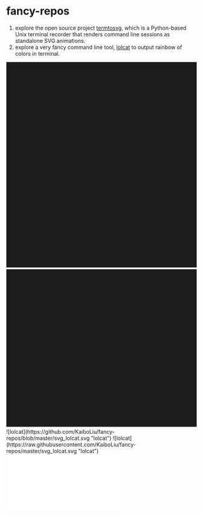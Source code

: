 # fancy-repos


1. explore the open source project [termtosvg](https://github.com/nbedos/termtosvg), which is a Python-based Unix terminal recorder that renders command line sessions as standalone SVG animations.  
1. explore a very fancy command line tool, [lolcat](https://github.com/busyloop/lolcat) to output rainbow of colors in terminal.  
<!--
![lolcat](./svg_lolcat.svg "lolcat")
![cheat.sh](./svg_cheat.sh.svg "cheat.sh")
<img src="./svg_cheat.sh.svg" width="50%">
-->
<img src="./svg_lolcat.svg">
<img src="./svg_cheat.sh.svg">
![lolcat](https://github.com/KaiboLiu/fancy-repos/blob/master/svg_lolcat.svg "lolcat")
![lolcat](https://raw.githubusercontent.com/KaiboLiu/fancy-repos/master/svg_lolcat.svg "lolcat")



<iframe width="60%" src="./svg_lolcat.svg" allowfullscreen="allowfullscreen" allowpaymentrequest frameborder="0"></iframe>